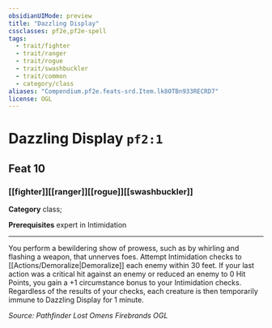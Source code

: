 ```yaml
---
obsidianUIMode: preview
title: "Dazzling Display"
cssclasses: pf2e,pf2e-spell
tags:
  - trait/fighter
  - trait/ranger
  - trait/rogue
  - trait/swashbuckler
  - trait/common
  - category/class
aliases: "Compendium.pf2e.feats-srd.Item.lk80TBn933RECRD7"
license: OGL
---
```

# Dazzling Display `pf2:1`
## Feat 10
### [[fighter]][[ranger]][[rogue]][[swashbuckler]]

**Category** class; 



**Prerequisites** expert in Intimidation
* * *
You perform a bewildering show of prowess, such as by whirling and flashing a weapon, that unnerves foes. Attempt Intimidation checks to [[Actions/Demoralize|Demoralize]] each enemy within 30 feet. If your last action was a critical hit against an enemy or reduced an enemy to 0 Hit Points, you gain a +1 circumstance bonus to your Intimidation checks. Regardless of the results of your checks, each creature is then temporarily immune to Dazzling Display for 1 minute.

*Source: Pathfinder Lost Omens Firebrands*
*OGL*